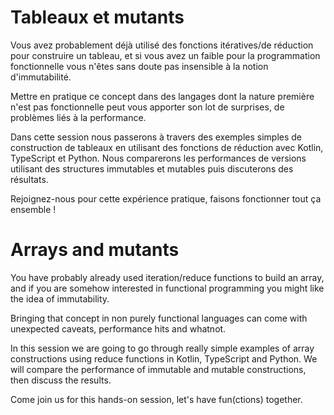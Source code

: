 # Tableaux et mutants
Vous avez probablement déjà utilisé des fonctions itératives/de réduction pour construire un tableau, et si vous avez un faible pour la programmation fonctionnelle vous n'êtes sans doute pas insensible à la notion d'immutabilité.

Mettre en pratique ce concept dans des langages dont la nature première n'est pas fonctionnelle peut vous apporter son lot de surprises, de problèmes liés à la performance.

Dans cette session nous passerons à travers des exemples simples de construction de tableaux en utilisant des fonctions de réduction avec Kotlin, TypeScript et Python. Nous comparerons les performances de versions utilisant des structures immutables et mutables puis discuterons des résultats.

Rejoignez-nous pour cette expérience pratique, faisons fonctionner tout ça ensemble !



# Arrays and mutants
You have probably already used iteration/reduce functions to build an array, and if you are somehow interested in functional programming you might like the idea of immutability.

Bringing that concept in non purely functional languages can come with unexpected caveats, performance hits and whatnot.

In this session we are going to go through really simple examples of array constructions using reduce functions in Kotlin, TypeScript and Python. We will compare the performance of immutable and mutable constructions, then discuss the results.

Come join us for this hands-on session, let's have fun(ctions) together.

